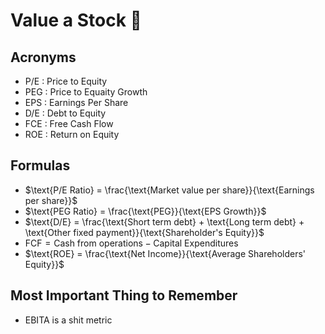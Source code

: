 # Value a Stock 💸

## Acronyms
- P/E : Price to Equity
- PEG : Price to Equaity Growth
- EPS : Earnings Per Share
- D/E : Debt to Equity
- FCE : Free Cash Flow
- ROE : Return on Equity

## Formulas
- $\text{P/E Ratio} = \frac{\text{Market value per share}}{\text{Earnings per share}}$
- $\text{PEG Ratio} = \frac{\text{PEG}}{\text{EPS Growth}}$
- $\text{D/E} = \frac{\text{Short term debt} + \text{Long term debt} + \text{Other fixed payment}}{\text{Shareholder's Equity}}$
- $\text{FCF} = \text{Cash from operations} - \text{Capital Expenditures}$
- $\text{ROE} = \frac{\text{Net Income}}{\text{Average Shareholders' Equity}}$

## Most Important Thing to Remember
- EBITA is a shit metric
